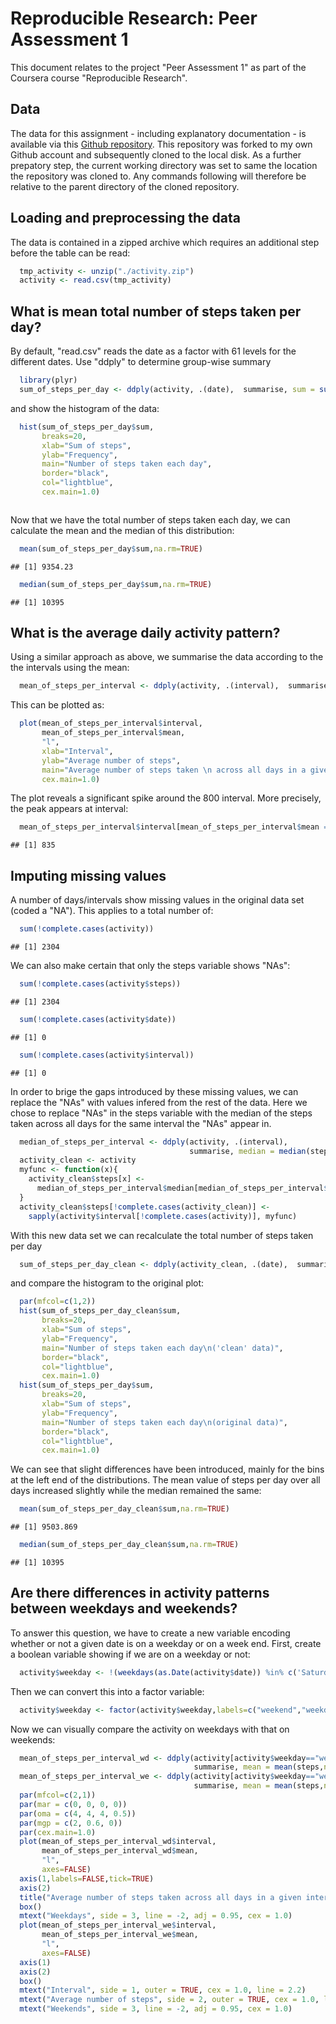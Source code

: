 # Reproducible Research: Peer Assessment 1
This document relates to the project "Peer Assessment 1" as part of the Coursera course 
"Reproducible Research". 

## Data
The data for this assignment - including explanatory documentation - is available 
via this [Github repository](http://github.com/rdpeng/RepData_PeerAssessment1). This
repository was forked to my own Github account and subsequently cloned to the local disk. 
As a further prepatory step, the current working directory was set to same the location 
the repository was cloned to. Any commands following will therefore be relative to the 
parent directory of the cloned repository.

## Loading and preprocessing the data
The data is contained in a zipped archive which requires an additional step before the table can be read:

```r
  tmp_activity <- unzip("./activity.zip")
  activity <- read.csv(tmp_activity)
```

## What is mean total number of steps taken per day?
By default, "read.csv" reads the date as a factor with 61 levels for the different dates. 
Use "ddply" to determine group-wise summary 

```r
  library(plyr)
  sum_of_steps_per_day <- ddply(activity, .(date),  summarise, sum = sum(steps,na.rm=TRUE))
```
and show the histogram of the data:

```r
  hist(sum_of_steps_per_day$sum,
       breaks=20,
       xlab="Sum of steps",
       ylab="Frequency",
       main="Number of steps taken each day",
       border="black",
       col="lightblue",
       cex.main=1.0)
```

<img src="PA1_template_files/figure-html/unnamed-chunk-3-1.png" title="" alt="" style="display: block; margin: auto;" />

Now that we have the total number of steps taken each day, we can calculate the mean and the median of this distribution:

```r
  mean(sum_of_steps_per_day$sum,na.rm=TRUE)
```

```
## [1] 9354.23
```

```r
  median(sum_of_steps_per_day$sum,na.rm=TRUE)
```

```
## [1] 10395
```

## What is the average daily activity pattern?

Using a similar approach as above, we summarise the data according to the the intervals using the mean:

```r
  mean_of_steps_per_interval <- ddply(activity, .(interval),  summarise, mean = mean(steps,na.rm=TRUE))
```
This can be plotted as:

```r
  plot(mean_of_steps_per_interval$interval,
       mean_of_steps_per_interval$mean,
       "l",
       xlab="Interval",
       ylab="Average number of steps",
       main="Average number of steps taken \n across all days in a given interval",
       cex.main=1.0)
```

<img src="PA1_template_files/figure-html/unnamed-chunk-6-1.png" title="" alt="" style="display: block; margin: auto;" />
The plot reveals a significant spike around the 800 interval. More precisely, the peak 
appears at interval:

```r
  mean_of_steps_per_interval$interval[mean_of_steps_per_interval$mean == max(mean_of_steps_per_interval$mean)]
```

```
## [1] 835
```

## Imputing missing values
A number of days/intervals show missing values in the original data set (coded a "NA"). This 
applies to a total number of:

```r
  sum(!complete.cases(activity))
```

```
## [1] 2304
```

We can also make certain that only the steps variable shows "NAs":

```r
  sum(!complete.cases(activity$steps))
```

```
## [1] 2304
```

```r
  sum(!complete.cases(activity$date))
```

```
## [1] 0
```

```r
  sum(!complete.cases(activity$interval))
```

```
## [1] 0
```

In order to brige the gaps introduced by these missing values, we can replace the "NAs" with 
values infered from the rest of the data. Here we chose to replace "NAs" in the steps
variable with the median of the steps taken across all days for the same interval the "NAs" 
appear in. 


```r
  median_of_steps_per_interval <- ddply(activity, .(interval),  
                                        summarise, median = median(steps,na.rm=TRUE))
  activity_clean <- activity
  myfunc <- function(x){
    activity_clean$steps[x] <- 
      median_of_steps_per_interval$median[median_of_steps_per_interval$interval == x]
  }
  activity_clean$steps[!complete.cases(activity_clean)] <- 
    sapply(activity$interval[!complete.cases(activity)], myfunc)
```
With this new data set we can recalculate the total number of steps taken per day

```r
  sum_of_steps_per_day_clean <- ddply(activity_clean, .(date),  summarise, sum = sum(steps,na.rm=TRUE))
```
and compare the histogram to the original plot:

```r
  par(mfcol=c(1,2))
  hist(sum_of_steps_per_day_clean$sum,
       breaks=20,
       xlab="Sum of steps",
       ylab="Frequency",
       main="Number of steps taken each day\n('clean' data)",
       border="black",
       col="lightblue",
       cex.main=1.0)
  hist(sum_of_steps_per_day$sum,
       breaks=20,
       xlab="Sum of steps",
       ylab="Frequency",
       main="Number of steps taken each day\n(original data)",
       border="black",
       col="lightblue",
       cex.main=1.0)
```

<img src="PA1_template_files/figure-html/unnamed-chunk-12-1.png" title="" alt="" style="display: block; margin: auto;" />
We can see that slight differences have been introduced, mainly for the bins at the left end 
of the distributions. The mean value of steps per day over all days increased slightly while the median remained the same:

```r
  mean(sum_of_steps_per_day_clean$sum,na.rm=TRUE)
```

```
## [1] 9503.869
```

```r
  median(sum_of_steps_per_day_clean$sum,na.rm=TRUE)
```

```
## [1] 10395
```

## Are there differences in activity patterns between weekdays and weekends?
To answer this question, we have to create a new variable encoding whether or not a given date is on a weekday or on a week end. First, create a boolean variable showing if we are 
on a weekday or not:

```r
  activity$weekday <- !(weekdays(as.Date(activity$date)) %in% c('Saturday','Sunday'))
```
Then we can convert this into a factor variable:

```r
  activity$weekday <- factor(activity$weekday,labels=c("weekend","weekday"))
```
Now we can visually compare the activity on weekdays with that on weekends:

```r
  mean_of_steps_per_interval_wd <- ddply(activity[activity$weekday=="weekday",], .(interval), 
                                         summarise, mean = mean(steps,na.rm=TRUE))  
  mean_of_steps_per_interval_we <- ddply(activity[activity$weekday=="weekend",], .(interval), 
                                         summarise, mean = mean(steps,na.rm=TRUE))  
  par(mfcol=c(2,1))  
  par(mar = c(0, 0, 0, 0))
  par(oma = c(4, 4, 4, 0.5))
  par(mgp = c(2, 0.6, 0))
  par(cex.main=1.0)
  plot(mean_of_steps_per_interval_wd$interval,
       mean_of_steps_per_interval_wd$mean,
       "l",
       axes=FALSE)
  axis(1,labels=FALSE,tick=TRUE)
  axis(2)
  title("Average number of steps taken across all days in a given interval",line=1,outer=TRUE)
  box()
  mtext("Weekdays", side = 3, line = -2, adj = 0.95, cex = 1.0)
  plot(mean_of_steps_per_interval_we$interval,
       mean_of_steps_per_interval_we$mean,
       "l",
       axes=FALSE)
  axis(1)
  axis(2)
  box()
  mtext("Interval", side = 1, outer = TRUE, cex = 1.0, line = 2.2)
  mtext("Average number of steps", side = 2, outer = TRUE, cex = 1.0, line = 2.2)
  mtext("Weekends", side = 3, line = -2, adj = 0.95, cex = 1.0)
```

<img src="PA1_template_files/figure-html/unnamed-chunk-16-1.png" title="" alt="" style="display: block; margin: auto;" />


